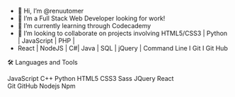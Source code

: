 - 👋 Hi, I’m @renuutomer
- 👀 I’m a Full Stack Web Developer looking for work!
- 🌱 I’m currently learning through Codecademy
- 💞️ I’m looking to collaborate on projects involving HTML5/CSS3 | Python | JavaScript | PHP |
-  React | NodeJS | C#| Java | SQL | jQuery | Command Line I Git I Git Hub

🛠  Languages and Tools

JavaScript C++ Python 
HTML5 CSS3 Sass JQuery React  
Git GitHub Nodejs Npm 


<!---
renuutomer/renuutomer is a ✨ special ✨ repository because its `README.md` (this file) appears on your GitHub profile.
You can click the Preview link to take a look at your changes.
--->
